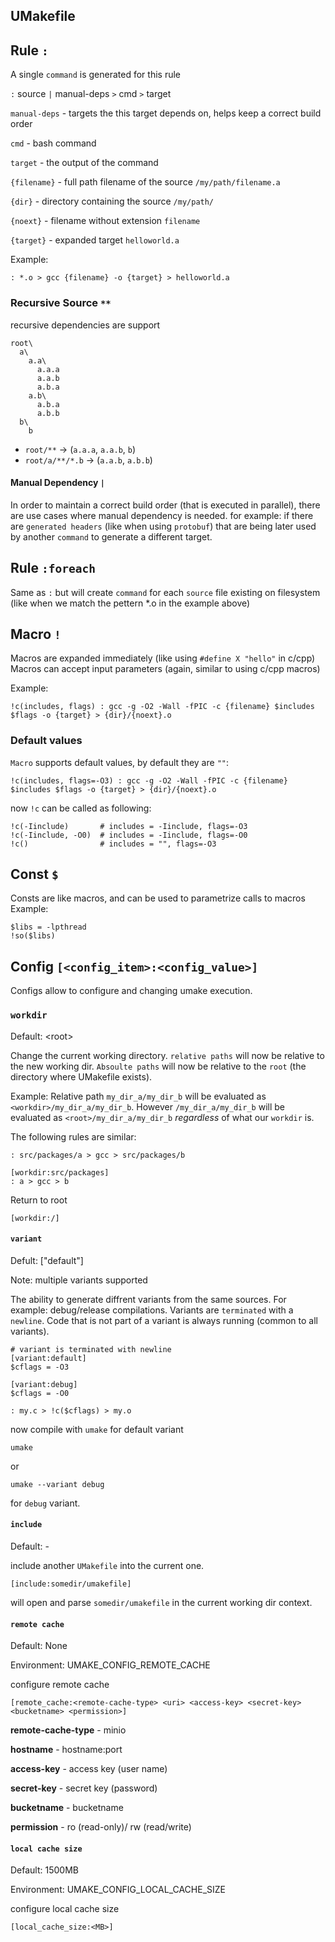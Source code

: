 
## UMakefile

## Rule `:`

A single `command` is generated for this rule

`:` source `|` manual-deps `>` cmd `>` target

`manual-deps` - targets the this target depends on, helps keep a correct build order

`cmd` - bash command

`target` - the output of the command

`{filename}` - full path filename of the source `/my/path/filename.a`

`{dir}` - directory containing the source `/my/path/`

`{noext}` - filename without extension `filename`

`{target}` - expanded target `helloworld.a`

Example:
```
: *.o > gcc {filename} -o {target} > helloworld.a
```

### Recursive Source `**`

recursive dependencies are support

```
root\
  a\
    a.a\
      a.a.a
      a.a.b
      a.b.a
    a.b\
      a.b.a
      a.b.b
  b\
    b
```

* `root/**` -> (`a.a.a`, `a.a.b`, `b`)
* `root/a/**/*.b` -> (`a.a.b`, `a.b.b`)

#### Manual Dependency `|`

In order to maintain a correct build order (that is executed in parallel), there are use cases where manual dependency is needed. for example: if there are `generated headers` (like when using `protobuf`) that are being later used by another `command` to generate a different target.

## Rule `:foreach`

Same as `:` but will create `command` for each `source` file existing on filesystem (like when we match the pettern *.o in the example above)

## Macro `!`

Macros are expanded immediately (like using `#define X "hello"` in c/cpp)
Macros can accept input parameters (again, similar to using c/cpp macros)

Example:
```
!c(includes, flags) : gcc -g -O2 -Wall -fPIC -c {filename} $includes $flags -o {target} > {dir}/{noext}.o
```

### Default values

`Macro` supports default values, by default they are `""`:
```
!c(includes, flags=-O3) : gcc -g -O2 -Wall -fPIC -c {filename} $includes $flags -o {target} > {dir}/{noext}.o
```
now `!c` can be called as following:
```
!c(-Iinclude)       # includes = -Iinclude, flags=-O3
!c(-Iinclude, -O0)  # includes = -Iinclude, flags=-O0
!c()                # includes = "", flags=-O3
```

## Const `$`

Consts are like macros, and can be used to parametrize calls to macros
Example:
```
$libs = -lpthread
!so($libs)
```

## Config `[<config_item>:<config_value>]`

Configs allow to configure and changing umake execution.

### `workdir`

Default: \<root>

Change the current working directory.
`relative paths` will now be relative to the new working dir.
`Absoulte paths` will now be relative to the `root` (the directory where UMakefile exists).

Example:
Relative path `my_dir_a/my_dir_b` will be evaluated as `<workdir>/my_dir_a/my_dir_b`.
However `/my_dir_a/my_dir_b` will be evaluated as `<root>/my_dir_a/my_dir_b` *regardless* of what our `workdir` is.

The following rules are similar:

```
: src/packages/a > gcc > src/packages/b
```
```
[workdir:src/packages]
: a > gcc > b
```
Return to root
```
[workdir:/]
```

#### `variant`

Defult: ["default"]

Note: multiple variants supported

The ability to generate diffrent variants from the same sources. For example: debug/release compilations. Variants are `terminated` with a `newline`. Code that is not part of a variant is always running (common to all variants).
```
# variant is terminated with newline
[variant:default]
$cflags = -O3

[variant:debug]
$cflags = -O0

: my.c > !c($cflags) > my.o
```
now compile with `umake` for default variant
```
umake
```
or
```
umake --variant debug
```
for `debug` variant.

#### `include`

Default: -

include another `UMakefile` into the current one.
```
[include:somedir/umakefile]
```
will open and parse `somedir/umakefile` in the current working dir context.

#### `remote cache`

Default: None

Environment: UMAKE_CONFIG_REMOTE_CACHE

configure remote cache
```
[remote_cache:<remote-cache-type> <uri> <access-key> <secret-key> <bucketname> <permission>]
```

**remote-cache-type** - minio

**hostname** - hostname:port

**access-key** - access key (user name)

**secret-key** - secret key (password)

**bucketname** - bucketname

**permission** - ro (read-only)/ rw (read/write)


#### `local cache size`

Default: 1500MB

Environment: UMAKE_CONFIG_LOCAL_CACHE_SIZE

configure local cache size
```
[local_cache_size:<MB>]
```
